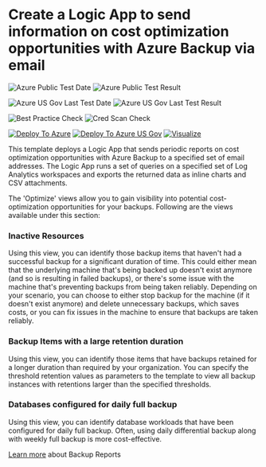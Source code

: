 # Create a Logic App to send information on cost optimization opportunities with Azure Backup via email

![Azure Public Test Date](https://azurequickstartsservice.blob.core.windows.net/badges/101-backup-optimize-report/PublicLastTestDate.svg)
![Azure Public Test Result](https://azurequickstartsservice.blob.core.windows.net/badges/101-backup-optimize-report/PublicDeployment.svg)

![Azure US Gov Last Test Date](https://azurequickstartsservice.blob.core.windows.net/badges/101-backup-optimize-report/FairfaxLastTestDate.svg)
![Azure US Gov Last Test Result](https://azurequickstartsservice.blob.core.windows.net/badges/101-backup-optimize-report/FairfaxDeployment.svg)

![Best Practice Check](https://azurequickstartsservice.blob.core.windows.net/badges/101-backup-optimize-report/BestPracticeResult.svg)
![Cred Scan Check](https://azurequickstartsservice.blob.core.windows.net/badges/101-backup-optimize-report/CredScanResult.svg)

[![Deploy To Azure](https://raw.githubusercontent.com/fathym-it/azure-quickstart-templates/master/1-CONTRIBUTION-GUIDE/images/deploytoazure.svg?sanitize=true)](https://portal.azure.com/#create/Microsoft.Template/uri/https%3A%2F%2Fraw.githubusercontent.com%2Ffathym-it%2Fazure-quickstart-templates%2Fmaster%2F101-backup-optimize-report%2Fazuredeploy.json)
[![Deploy To Azure US Gov](https://raw.githubusercontent.com/fathym-it/azure-quickstart-templates/master/1-CONTRIBUTION-GUIDE/images/deploytoazuregov.svg?sanitize=true)](https://portal.azure.us/#create/Microsoft.Template/uri/https%3A%2F%2Fraw.githubusercontent.com%2Ffathym-it%2Fazure-quickstart-templates%2Fmaster%2F101-backup-optimize-report%2Fazuredeploy.json)
[![Visualize](https://raw.githubusercontent.com/fathym-it/azure-quickstart-templates/master/1-CONTRIBUTION-GUIDE/images/visualizebutton.svg?sanitize=true)](http://armviz.io/#/?load=https%3A%2F%2Fraw.githubusercontent.com%2Ffathym-it%2Fazure-quickstart-templates%2Fmaster%2F101-backup-optimize-report%2Fazuredeploy.json)

This template deploys a Logic App that sends periodic reports on cost optimization opportunities with Azure Backup to a specified set of email addresses. The Logic App runs a set of queries on a specified set of Log Analytics workspaces and exports the returned data as inline charts and CSV attachments.

The 'Optimize' views allow you to gain visibility into potential cost-optimization opportunities for your backups. Following are the views available under this section:

### Inactive Resources
Using this view, you can identify those backup items that haven't had a successful backup for a significant duration of time. This could either mean that the underlying machine that's being backed up doesn't exist anymore (and so is resulting in failed backups), or there's some issue with the machine that's preventing backups from being taken reliably. Depending on your scenario, you can choose to either stop backup for the machine (if it doesn't exist anymore) and delete unnecessary backups, which saves costs, or you can fix issues in the machine to ensure that backups are taken reliably.

### Backup Items with a large retention duration
Using this view, you can identify those items that have backups retained for a longer duration than required by your organization. You can specify the threshold retention values as parameters to the template to view all backup instances with retentions larger than the specified thresholds.

### Databases configured for daily full backup
Using this view, you can identify database workloads that have been configured for daily full backup. Often, using daily differential backup along with weekly full backup is more cost-effective.

[Learn more](https://aka.ms/AzureBackupReportDoc) about Backup Reports
